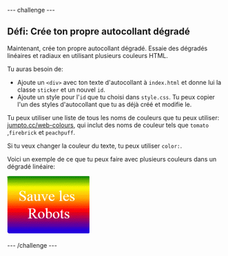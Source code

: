 --- challenge ---

## Défi: Crée ton propre autocollant dégradé

Maintenant, crée ton propre autocollant dégradé. Essaie des dégradés linéaires et radiaux en utilisant plusieurs couleurs HTML.

Tu auras besoin de:

+ Ajoute un `<div>` avec ton texte d'autocollant à `index.html` et donne lui la classe `sticker` et un nouvel `id`.
+ Ajoute un style pour l'`id` que tu choisi dans `style.css`. Tu peux copier l'un des styles d'autocollant que tu as déjà créé et modifie le. 

Tu peux utiliser une liste de tous les noms de couleurs que tu peux utiliser: [jumpto.cc/web-colours](http://jumpto.cc/web-colours), qui inclut des noms de couleur tels que `tomato` ,`firebrick` et `peachpuff`.

Si tu veux changer la couleur du texte, tu peux utiliser `color:`.

Voici un exemple de ce que tu peux faire avec plusieurs couleurs dans un dégradé linéaire:

![capture d'écran](images/stickers-save-robots.png)

--- /challenge ---
